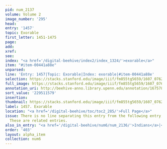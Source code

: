 ```yaml
---
pid: num_2137
volume: Volume 2
image_number: '295'
head:
entry: '1457'
topic: Exorable
first_letter: 1451-1475
page:
add:
xref:
see:
index: "<a href='/digital-beehive/index2/index_1324/'>exorable</a>"
item: "#item-00441a88e"
unparsed:
line: 'Entry: 1457|Topic: Exorable|Index: exorable|#item-00441a88e'
selection: https://stacks.stanford.edu/image/iiif/fm855tg5659/1607_0762/398,1579,2773,198/full/0/default.jpg
full_image: https://stacks.stanford.edu/image/iiif/fm855tg5659/1607_0762/full/full/0/default.jpg
annotation_uri: http://beehive-anno.library.upenn.edu/annotation/1675789473885
sort_value: '229511579'
insertion:
thumbnail: https://stacks.stanford.edu/image/iiif/fm855tg5659/1607_0762/398,1579,600,180/250,/0/default.jpg
label: 1457. Exorable
location: "<a href='/digital-beehive/toc/toc2_285/'>Full Page</a>"
issue: There is no line separating this entry from the following entry, 1457 [Inexorableness].
  These are related entries.
also_in_entry: "<a href='/digital-beehive/num6/num_2136/'>Indians</a>|<a href='/digital-beehive/num6/num_2138/'>Inexorableness</a>"
order: '403'
layout: alpha_item
collection: num6
---
```

